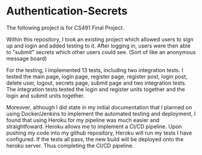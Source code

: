 # Authentication-Secrets

The following project is for CS491 Final Project.

Within this repository, I took an existing project which allowed users to sign up and login and added testing to it. After logging in, users were then able to "submit" secrets which other users could see. (Sort of like an anonymous message board)

For the testing, I implemented 13 tests, including two integration tests. I tested the main page, login page, register page, register post, login post, delete user, logout, secrets page, submit page and two integration tests. The integration tests tested the login and register units together and the login and submit units together.

Moreover, although I did state in my initial documentation that I planned on using Docker/Jenkins to implement the automated testing and deployment, I found that using Heroku for my pipeline was much easier and straightfoward. Heroku allows me to implement a CI/CD pipeline. Upon pushing my code into my github repository, Heroku will run my tests I have configured. If the tests all pass, the new build will be deployed onto the heroku server. Thus completing the CI/CD pipeline.
